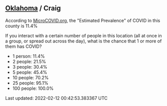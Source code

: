 
## [Oklahoma](/united-states/oklahoma) / Craig

According to [MicroCOVID.org](http://microcovid.org),
the "Estimated Prevalence" of COVID in this county is 11.4%

If you interact with a certain number of people in this location
(all at once in a group, or spread out across the day), what is the chance that
1 or more of them has COVID?

- 1 person: 11.4%
- 2 people: 21.5%
- 3 people: 30.4%
- 5 people: 45.4%
- 10 people: 70.2%
- 25 people: 95.1%
- 100 people: 100.0%

Last updated: 2022-02-12 00:42:53.383367 UTC
